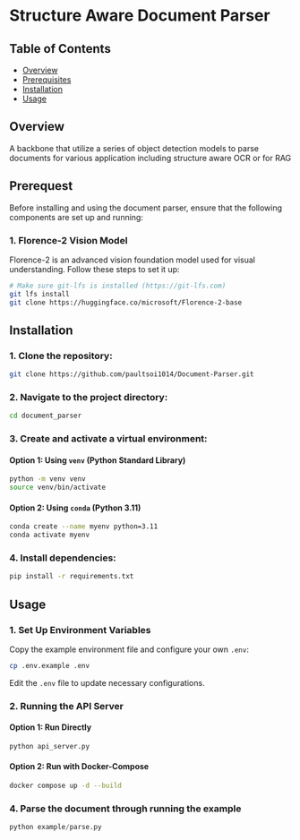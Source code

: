 # Structure Aware Document Parser

## Table of Contents

- [Overview](#Overview)
- [Prerequisites](#Prerequisites)
- [Installation](#installation)
- [Usage](#usage)

## Overview 
A backbone that utilize a series of object detection models to parse documents 
for various application including structure aware OCR or for RAG

## Prerequest
Before installing and using the document parser, ensure that the following components are set up and running:

### 1. Florence-2 Vision Model
Florence-2 is an advanced vision foundation model used for visual understanding. Follow these steps to set it up:
```bash
# Make sure git-lfs is installed (https://git-lfs.com)
git lfs install
git clone https://huggingface.co/microsoft/Florence-2-base
```

## Installation
### 1. Clone the repository:
```bash
git clone https://github.com/paultsoi1014/Document-Parser.git
```
### 2. Navigate to the project directory:
```bash
cd document_parser
```
### 3. Create and activate a virtual environment:
#### Option 1: Using `venv` (Python Standard Library)
```bash
python -m venv venv
source venv/bin/activate 
```
#### Option 2: Using `conda` (Python 3.11)
```bash
conda create --name myenv python=3.11
conda activate myenv
```

### 4. Install dependencies:
```bash
pip install -r requirements.txt
```

## Usage
### 1. Set Up Environment Variables
Copy the example environment file and configure your own `.env`:
```bash
cp .env.example .env
```
Edit the `.env` file to update necessary configurations.

### 2. Running the API Server
#### Option 1: Run Directly
```python
python api_server.py
```
#### Option 2: Run with Docker-Compose
```bash
docker compose up -d --build
```

### 4. Parse the document through running the example 
```python
python example/parse.py
```





